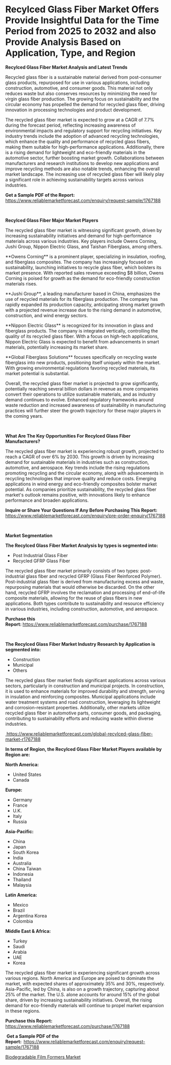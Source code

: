 <p><h1>Recylced Glass Fiber Market Offers Provide Insightful Data for the Time Period from 2025 to 2032 and also Provide Analysis Based on Application, Type, and Region</h1></p><p><strong>Recylced Glass Fiber Market Analysis and Latest Trends</strong></p>
<p><p>Recycled glass fiber is a sustainable material derived from post-consumer glass products, repurposed for use in various applications, including construction, automotive, and consumer goods. This material not only reduces waste but also conserves resources by minimizing the need for virgin glass fiber production. The growing focus on sustainability and the circular economy has propelled the demand for recycled glass fiber, driving innovation in processing technologies and product development.</p><p>The recycled glass fiber market is expected to grow at a CAGR of 7.7% during the forecast period, reflecting increasing awareness of environmental impacts and regulatory support for recycling initiatives. Key industry trends include the adoption of advanced recycling technologies, which enhance the quality and performance of recycled glass fibers, making them suitable for high-performance applications. Additionally, there is a rising demand for lightweight and eco-friendly materials in the automotive sector, further boosting market growth. Collaborations between manufacturers and research institutions to develop new applications and improve recycling methods are also notable trends, enhancing the overall market landscape. The increasing use of recycled glass fiber will likely play a significant role in achieving sustainability targets across various industries.</p></p>
<p><strong>Get a Sample PDF of the Report:&nbsp;</strong> <a href="https://www.reliablemarketforecast.com/enquiry/request-sample/1767188?utm_campaign=1834&utm_medium=2&utm_source=Github&utm_content=ia&utm_term=02022025&utm_id=recylced-glass-fiber">https://www.reliablemarketforecast.com/enquiry/request-sample/1767188</a></p>
<p>&nbsp;</p>
<p><strong>Recylced Glass Fiber Major Market Players</strong></p>
<p><p>The recycled glass fiber market is witnessing significant growth, driven by increasing sustainability initiatives and demand for high-performance materials across various industries. Key players include Owens Corning, Jushi Group, Nippon Electric Glass, and Taishan Fiberglass, among others. </p><p>**Owens Corning** is a prominent player, specializing in insulation, roofing, and fiberglass composites. The company has increasingly focused on sustainability, launching initiatives to recycle glass fiber, which bolsters its market presence. With reported sales revenue exceeding $8 billion, Owens Corning is poised for growth as the demand for eco-friendly construction materials rises.</p><p>**Jushi Group**, a leading manufacturer based in China, emphasizes the use of recycled materials for its fiberglass production. The company has rapidly expanded its production capacity, anticipating strong market growth with a projected revenue increase due to the rising demand in automotive, construction, and wind energy sectors.</p><p>**Nippon Electric Glass** is recognized for its innovation in glass and fiberglass products. The company is integrated vertically, controlling the quality of its recycled glass fiber. With a focus on high-tech applications, Nippon Electric Glass is expected to benefit from advancements in smart materials, potentially increasing its market share.</p><p>**Global Fiberglass Solutions** focuses specifically on recycling waste fiberglass into new products, positioning itself uniquely within the market. With growing environmental regulations favoring recycled materials, its market potential is substantial.</p><p>Overall, the recycled glass fiber market is projected to grow significantly, potentially reaching several billion dollars in revenue as more companies convert their operations to utilize sustainable materials, and as industry demand continues to evolve. Enhanced regulatory frameworks around waste reduction and increased awareness of sustainability in manufacturing practices will further steer the growth trajectory for these major players in the coming years.</p></p>
<p>&nbsp;</p>
<p><strong>What Are The Key Opportunities For Recylced Glass Fiber Manufacturers?</strong></p>
<p><p>The recycled glass fiber market is experiencing robust growth, projected to reach a CAGR of over 6% by 2030. This growth is driven by increasing demand for sustainable materials in industries such as construction, automotive, and aerospace. Key trends include the rising regulations promoting recycling and the circular economy, along with advancements in recycling technologies that improve quality and reduce costs. Emerging applications in wind energy and eco-friendly composites bolster market potential. As companies prioritize sustainability, the recycled glass fiber market's outlook remains positive, with innovations likely to enhance performance and broaden applications.</p></p>
<p><strong>Inquire or Share Your Questions If Any Before Purchasing This Report:</strong> <a href="https://www.reliablemarketforecast.com/enquiry/pre-order-enquiry/1767188?utm_campaign=1834&utm_medium=2&utm_source=Github&utm_content=ia&utm_term=02022025&utm_id=recylced-glass-fiber">https://www.reliablemarketforecast.com/enquiry/pre-order-enquiry/1767188</a></p>
<p>&nbsp;</p>
<p><strong>Market Segmentation</strong></p>
<p><strong>The Recylced Glass Fiber Market Analysis by types is segmented into:</strong></p>
<p><ul><li>Post Industrial Glass Fiber</li><li>Recycled GFRP Glass Fiber</li></ul></p>
<p><p>The recycled glass fiber market primarily consists of two types: post-industrial glass fiber and recycled GFRP (Glass Fiber Reinforced Polymer). Post-industrial glass fiber is derived from manufacturing excess and waste, repurposing materials that would otherwise be discarded. On the other hand, recycled GFRP involves the reclamation and processing of end-of-life composite materials, allowing for the reuse of glass fibers in new applications. Both types contribute to sustainability and resource efficiency in various industries, including construction, automotive, and aerospace.</p></p>
<p><strong>Purchase this Report:&nbsp;</strong><a href="https://www.reliablemarketforecast.com/purchase/1767188?utm_campaign=1834&utm_medium=2&utm_source=Github&utm_content=ia&utm_term=02022025&utm_id=recylced-glass-fiber">https://www.reliablemarketforecast.com/purchase/1767188</a></p>
<p>&nbsp;</p>
<p><strong>The Recylced Glass Fiber Market Industry Research by Application is segmented into:</strong></p>
<p><ul><li>Construction</li><li>Municipal</li><li>Others</li></ul></p>
<p><p>The recycled glass fiber market finds significant applications across various sectors, particularly in construction and municipal projects. In construction, it is used to enhance materials for improved durability and strength, serving in insulation and reinforcing composites. Municipal applications include water treatment systems and road construction, leveraging its lightweight and corrosion-resistant properties. Additionally, other markets utilize recycled glass fiber in automotive parts, consumer goods, and packaging, contributing to sustainability efforts and reducing waste within diverse industries.</p></p>
<p><a href="https://www.reliablemarketforecast.com/global-recylced-glass-fiber-market-r1767188?utm_campaign=1834&utm_medium=2&utm_source=Github&utm_content=ia&utm_term=02022025&utm_id=recylced-glass-fiber">&nbsp;https://www.reliablemarketforecast.com/global-recylced-glass-fiber-market-r1767188</a></p>
<p><strong>In terms of Region, the Recylced Glass Fiber Market Players available by Region are:</strong></p>
<p>
    <p> <strong> North America: </strong>
        <ul>
            <li>United States</li>
            <li>Canada</li>
        </ul>
        </p> 
    <p> <strong> Europe: </strong>
        <ul>
            <li>Germany</li>
            <li>France</li>
            <li>U.K.</li>
            <li>Italy</li>
            <li>Russia</li>
        </ul>
        </p> 
    <p> <strong> Asia-Pacific: </strong>
        <ul>
            <li>China</li>
            <li>Japan</li>
            <li>South Korea</li>
            <li>India</li>
            <li>Australia</li>
            <li>China Taiwan</li>
            <li>Indonesia</li>
            <li>Thailand</li>
            <li>Malaysia</li>
        </ul>
        </p> 
    <p> <strong> Latin America: </strong>
        <ul>
            <li>Mexico</li>
            <li>Brazil</li>
            <li>Argentina Korea</li>
            <li>Colombia</li>
        </ul>
        </p> 
    <p> <strong> Middle East & Africa: </strong>
        <ul>
            <li>Turkey</li>
            <li>Saudi</li>
            <li>Arabia</li>
            <li>UAE</li>
            <li>Korea</li>
        </ul>
    </p>
    </p>
<p><p>The recycled glass fiber market is experiencing significant growth across various regions. North America and Europe are poised to dominate the market, with expected shares of approximately 35% and 30%, respectively. Asia-Pacific, led by China, is also on a growth trajectory, capturing about 25% of the market. The U.S. alone accounts for around 15% of the global share, driven by increasing sustainability initiatives. Overall, the rising demand for eco-friendly materials will continue to propel market expansion in these regions.</p></p>
<p><strong>Purchase this Report: </strong><a href="https://www.reliablemarketforecast.com/purchase/1767188?utm_campaign=1834&utm_medium=2&utm_source=Github&utm_content=ia&utm_term=02022025&utm_id=recylced-glass-fiber">https://www.reliablemarketforecast.com/purchase/1767188</a></p>
<p>&nbsp;<strong>Get a Sample PDF of the Report:&nbsp;&nbsp;</strong><a href="https://www.reliablemarketforecast.com/enquiry/request-sample/1767188?utm_campaign=1834&utm_medium=2&utm_source=Github&utm_content=ia&utm_term=02022025&utm_id=recylced-glass-fiber">https://www.reliablemarketforecast.com/enquiry/request-sample/1767188</a></p>
<p><strong></strong></p>
<p><p><a href="https://github.com/ashepherd82/Market-Research-Report-List-7/blob/main/biodegradable-film-formers-market.md?utm_campaign=1834&utm_medium=2&utm_source=Github&utm_content=ia&utm_term=02022025&utm_id=recylced-glass-fiber">Biodegradable Film Formers Market</a></p></p>